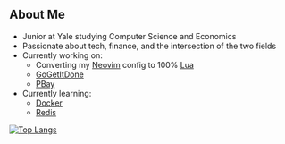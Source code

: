 ## About Me
- Junior at Yale studying Computer Science and Economics
- Passionate about tech, finance, and the intersection of the two fields
- Currently working on:
  - Converting my [Neovim](https://github.com/neovim/neovim) config to 100% [Lua](https://github.com/lua/lua)
  - [GoGetItDone](https://github.com/PSebaRaj/GoGetItDone)
  - [PBay](https://github.com/PSebaRaj/pBay)
- Currently learning:
  - [Docker](https://github.com/topics/docker)
  - [Redis](https://github.com/go-redis/redis)

[![Top Langs](https://github-readme-stats.vercel.app/api/top-langs/?username=psebaraj&layout=compact&langs_count=6&theme=dark)](https://github.com/psebaraj/github-readme-stats)
<!---
PSebaRaj/PSebaRaj is a ✨ special ✨ repository because its `README.md` (this file) appears on your GitHub profile.
You can click the Preview link to take a look at your changes.
--->
